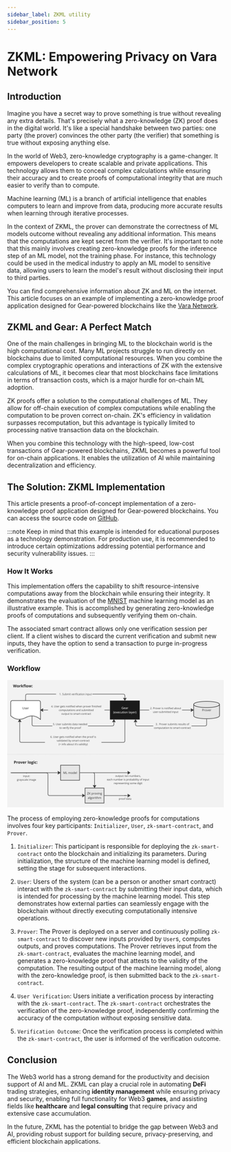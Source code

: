 ```yaml
---
sidebar_label: ZKML utility
sidebar_position: 5
---
```


# ZKML: Empowering Privacy on Vara Network

## Introduction

Imagine you have a secret way to prove something is true without revealing any extra details. That's precisely what a zero-knowledge (ZK) proof does in the digital world. It's like a special handshake between two parties: one party (the prover) convinces the other party (the verifier) that something is true without exposing anything else.

In the world of Web3, zero-knowledge cryptography is a game-changer. It empowers developers to create scalable and private applications. This technology allows them to conceal complex calculations while ensuring their accuracy and to create proofs of computational integrity that are much easier to verify than to compute.

Machine learning (ML) is a branch of artificial intelligence that enables computers to learn and improve from data, producing more accurate results when learning through iterative processes.

In the context of ZKML, the prover can demonstrate the correctness of ML models outcome without revealing any additional information. This means that the computations are kept secret from the verifier. It's important to note that this mainly involves creating zero-knowledge proofs for the inference step of an ML model, not the training phase. For instance, this technology could be used in the medical industry to apply an ML model to sensitive data, allowing users to learn the model's result without disclosing their input to third parties.

You can find comprehensive information about ZK and ML on the internet. This article focuses on an example of implementing a zero-knowledge proof application designed for Gear-powered blockchains like the [Vara Network](https://vara.network).

## ZKML and Gear: A Perfect Match

One of the main challenges in bringing ML to the blockchain world is the high computational cost. Many ML projects struggle to run directly on blockchains due to limited computational resources. When you combine the complex cryptographic operations and interactions of ZK with the extensive calculations of ML, it becomes clear that most blockchains face limitations in terms of transaction costs, which is a major hurdle for on-chain ML adoption.

ZK proofs offer a solution to the computational challenges of ML. They allow for off-chain execution of complex computations while enabling the computation to be proven correct on-chain. ZK's efficiency in validation surpasses recomputation, but this advantage is typically limited to processing native transaction data on the blockchain.

When you combine this technology with the high-speed, low-cost transactions of Gear-powered blockchains, ZKML becomes a powerful tool for on-chain applications. It enables the utilization of AI while maintaining decentralization and efficiency.

## The Solution: ZKML Implementation

This article presents a proof-of-concept implementation of a zero-knowledge proof application designed for Gear-powered blockchains. You can access the source code on [GitHub](https://github.com/gear-foundation/external-zkml-actor).

:::note
Keep in mind that this example is intended for educational purposes as a technology demonstration. For production use, it is recommended to introduce certain optimizations addressing potential performance and security vulnerability issues.
:::

### How It Works

This implementation offers the capability to shift resource-intensive computations away from the blockchain while ensuring their integrity. It demonstrates the evaluation of the [MNIST](https://en.wikipedia.org/wiki/MNIST_database) machine learning model as an illustrative example. This is accomplished by generating zero-knowledge proofs of computations and subsequently verifying them on-chain.

The associated smart contract allows only one verification session per client. If a client wishes to discard the current verification and submit new inputs, they have the option to send a transaction to purge in-progress verification.

### Workflow

![ZKML](../img/zkml.jpg)

The process of employing zero-knowledge proofs for computations involves four key participants: `Initializer`, `User`, `zk-smart-contract`, and `Prover`.

1. `Initializer`: This participant is responsible for deploying the `zk-smart-contract` onto the blockchain and initializing its parameters. During initialization, the structure of the machine learning model is defined, setting the stage for subsequent interactions.

2. `User`: Users of the system (can be a person or another smart contract) interact with the `zk-smart-contract` by submitting their input data, which is intended for processing by the machine learning model. This step demonstrates how external parties can seamlessly engage with the blockchain without directly executing computationally intensive operations.

3. `Prover`: The Prover is deployed on a server and continuously polling `zk-smart-contract` to discover new inputs provided by `User`s, computes outputs, and proves computations. The Prover retrieves input from the `zk-smart-contract`, evaluates the machine learning model, and generates a zero-knowledge proof that attests to the validity of the computation. The resulting output of the machine learning model, along with the zero-knowledge proof, is then submitted back to the `zk-smart-contract`.

4. `User Verification`: Users initiate a verification process by interacting with the `zk-smart-contract`. The `zk-smart-contract` orchestrates the verification of the zero-knowledge proof, independently confirming the accuracy of the computation without exposing sensitive data.

5. `Verification Outcome`: Once the verification process is completed within the `zk-smart-contract`, the user is informed of the verification outcome.

## Conclusion

The Web3 world has a strong demand for the productivity and decision support of AI and ML. ZKML can play a crucial role in automating **DeFi** trading strategies, enhancing **identity management** while ensuring privacy and security, enabling full functionality for Web3 **games**, and assisting fields like **healthcare** and **legal consulting** that require privacy and extensive case accumulation.

In the future, ZKML has the potential to bridge the gap between Web3 and AI, providing robust support for building secure, privacy-preserving, and efficient blockchain applications.

